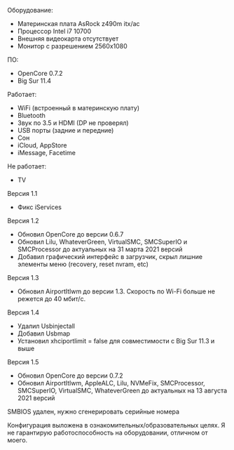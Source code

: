 Оборудование:
- Материнская плата AsRock z490m itx/ac
- Процессор Intel i7 10700
- Внешняя видеокарта отсутствует
- Монитор с разрешением 2560x1080

ПО:
- OpenCore 0.7.2
- Big Sur 11.4

Работает:
- WiFi (встроенный в материнскую плату)
- Bluetooth
- Звук по 3.5 и HDMI (DP не проверял)
- USB порты (задние и передние)
- Сон
- iCloud, AppStore
- iMessage, Facetime

Не работает:
- TV

Версия 1.1
- Фикс iServices

Версия 1.2
- Обновил OpenCore до версии 0.6.7
- Обновил Lilu, WhateverGreen, VirtualSMC, SMCSuperIO и SMCProcessor до актуальных на 31 марта 2021 версий
- Добавил графический интерфейс в загрузчик, скрыл лишние элементы меню (recovery, reset nvram, etc)

Версия 1.3
- Обновил AirportItlwm до версии 1.3. Скорость по Wi-Fi больше не режется до 40 мбит/с.

Версия 1.4
- Удалил Usbinjectall
- Добавил Usbmap
- Установил xhciportlimit = false для совместимости с Big Sur 11.3 и выше

Версия 1.5
- Обновил OpenCore до версии 0.7.2
- Обновил AirportItlwm, AppleALC, Lilu, NVMeFix, SMCProcessor, SMCSuperIO, VirtualSMC, WhateverGreen до актуальных на 13 августа 2021 версий

SMBIOS удален, нужно сгенерировать серийные номера

Конфигурация выложена в ознакомительных/образовательных целях. Я не гарантирую работоспособность на оборудовании, отличном от моего.
